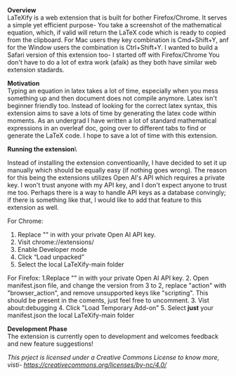 
**Overview**\
LaTeXify is a web extension that is built for bother Firefox/Chrome. It serves a simple yet efficient purpose- You take a screenshot of the mathematical equation, which, if valid will return the LaTeX code which is ready to copied from the clipboard. For Mac users they key combination is Cmd+Shift+Y, anf for the Window users the combination is Ctrl+Shift+Y. I wanted to build a Safari version of this extension too- I started off with Firefox/Chrome You don't have to do a lot of extra work (afaik) as they both have similar web extension stadards.

**Motivation**\
Typing an equation in latex takes a lot of time, especially when you mess something up and then document does not compile anymore. Latex isn't beginner friendly too. Instead of 
looking for the correct latex syntax, this extension aims to save a lots of time by generating the latex code within moments. As an undergrad I have written a lot of standard mathematical expressions in an overleaf doc, going over to different tabs to find or generate the LaTeX code. I hope to save a lot of time with this extension. 

**Running the extension**\

Instead of installing the extension conventioanlly, I have decided to set it up manually which should be equally easy (if nothing goes wrong). The reason for this being the extensions utilizes Open AI's API which requires a private key. I won't trust anyone with my API key, and I don't expect anyone to trust me too. Perhaps there is a way to handle API keys as a database convingly; if there is something like that, I would like to add that feature to this extension as well. 

For Chrome: 
1. Replace "" in with your private Open AI API key. 
2. Visit chrome://extensions/
3. Enable Developer mode
4. Click “Load unpacked”
5. Select the local LaTeXify-main folder

For Firefox:
1.Replace "" in with your private Open AI API key. 
2. Open manifest.json file, and change the version from 3 to 2, replace "action" with "browser_action", and remove unsupported keys like "scripting". This should be present in the coments, just feel free to uncomment. 
3. Vist about:debugging
4. Click "Load Temporary Add-on"
5. Select **just** your manifest.json the local LaTeXify-main folder

**Development Phase**\
The extension is currently open to development and welcomes feedback and new feature suggestions!

_This prject is licensed under a Creative Commons License to know more, visti- https://creativecommons.org/licenses/by-nc/4.0/_
